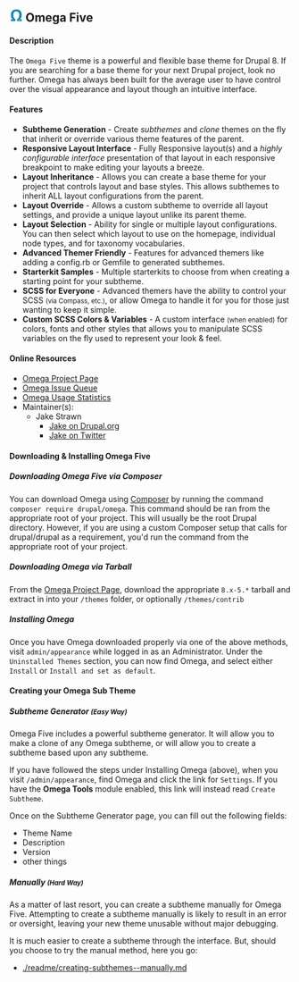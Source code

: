 [logo]: readme/assets/logo-24.png "Omega Five Logo"

## ![alt text][logo] Omega Five 

#### Description
The `Omega Five` theme is a powerful and flexible base theme for Drupal 8. 
If you are searching for a base theme for your next Drupal project, look no further. 
Omega has always been built for the average user to have control over the visual appearance and layout though an intuitive interface. 

#### Features
* **Subtheme Generation** - Create _subthemes_ and _clone_ themes on the fly that inherit or override various theme features of the parent.
* **Responsive Layout Interface** - Fully Responsive layout(s) and a _highly configurable interface_ presentation of that layout in each responsive breakpoint to make editing your layouts a breeze.
* **Layout Inheritance** - Allows you can create a base theme for your project that controls layout and base styles. This allows subthemes to inherit ALL layout configurations from the parent.
* **Layout Override** - Allows a custom subtheme to override all layout settings, and provide a unique layout unlike its parent theme.
* **Layout Selection** - Ability for single or multiple layout configurations. You can then select which layout to use on the homepage, individual node types, and for taxonomy vocabularies.
* **Advanced Themer Friendly** - Features for advanced themers like adding a config.rb or Gemfile to generated subthemes.
* **Starterkit Samples** - Multiple starterkits to choose from when creating a starting point for your subtheme.
* **SCSS for Everyone** - Advanced themers have the ability to control your SCSS <small>(via Compass, etc.)</small>, or allow Omega to handle it for you for those just wanting to keep it simple.
* **Custom SCSS Colors & Variables** - A custom interface <small>(when enabled)</small> for colors, fonts and other styles that allows you to manipulate SCSS variables on the fly used to represent your look & feel.   

#### Online Resources
* [Omega Project Page](http://drupal.org/project/omega)
* [Omega Issue Queue](http://drupal.org/project/issues/omega)
* [Omega Usage Statistics](http://drupal.org/project/usage/omega)
* Maintainer(s):
  * Jake Strawn
	* [Jake on Drupal.org](https://www.drupal.org/u/himerus)
	* [Jake on Twitter](http://twitter.com/himerus)

#### Downloading & Installing Omega Five

##### Downloading Omega Five via Composer
You can download Omega using [Composer](https://getcomposer.org/) by running the command `composer require drupal/omega`. 
This command should be ran from the appropriate root of your project.
This will usually be the root Drupal directory.
However, if you are using a custom Composer setup that calls for drupal/drupal as a requirement, you'd run the command from the appropriate root of your project.

##### Downloading Omega via Tarball
From the [Omega Project Page](http://drupal.org/project/omega), download the appropriate `8.x-5.*` tarball and extract in into your `/themes` folder, or optionally `/themes/contrib` 

##### Installing Omega
Once you have Omega downloaded properly via one of the above methods, visit `admin/appearance` while logged in as an Administrator. 
Under the `Uninstalled Themes` section, you can now find Omega, and select either `Install` or `Install and set as default`.

#### Creating your Omega Sub Theme

##### Subtheme Generator <small>(Easy Way)</small>
Omega Five includes a powerful subtheme generator. 
It will allow you to make a clone of any Omega subtheme, 
or will allow you to create a subtheme based upon any subtheme.

If you have followed the steps under Installing Omega (above), when you visit `/admin/appearance`, find Omega and click the link for `Settings`. 
If you have the **Omega Tools** module enabled, this link will instead read `Create Subtheme`.

Once on the Subtheme Generator page, you can fill out the following fields:

* Theme Name
* Description
* Version
* other things

##### Manually <small>(Hard Way)</small>
As a matter of last resort, you can create a subtheme manually for Omega Five. 
Attempting to create a subtheme manually is likely to result in an error or oversight, 
leaving your new theme unusable without major debugging. 

It is much easier to create a subtheme through the interface. 
But, should you choose to try the manual method, here you go:

* [./readme/creating-subthemes--manually.md](./readme/creating-subthemes--manually.md)

